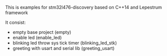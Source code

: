 This is examples for stm32l476-discovery based on C++14 and Lepestrum framework

It consist:
 - empty base project (empty)
 - enable led (enable_led)
 - blinking led throw sys tick timer (blinking_led_stk)
 - greeting with usart and serial lib (greeting_usart)
